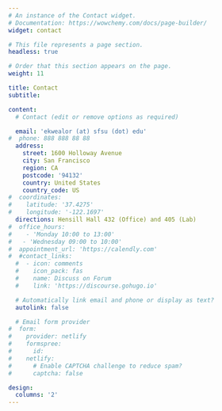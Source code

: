 ```yaml
---
# An instance of the Contact widget.
# Documentation: https://wowchemy.com/docs/page-builder/
widget: contact

# This file represents a page section.
headless: true

# Order that this section appears on the page.
weight: 11

title: Contact
subtitle: 

content:
  # Contact (edit or remove options as required)

  email: 'ekwealor (at) sfsu (dot) edu'
#  phone: 888 888 88 88
  address:
    street: 1600 Holloway Avenue
    city: San Francisco
    region: CA
    postcode: '94132'
    country: United States
    country_code: US
#  coordinates:
#    latitude: '37.4275'
#    longitude: '-122.1697'
  directions: Hensill Hall 432 (Office) and 405 (Lab)
#  office_hours:
#    - 'Monday 10:00 to 13:00'
#   - 'Wednesday 09:00 to 10:00'
#  appointment_url: 'https://calendly.com'
#  #contact_links:
  #  - icon: comments
  #    icon_pack: fas
  #    name: Discuss on Forum
  #    link: 'https://discourse.gohugo.io'

  # Automatically link email and phone or display as text?
  autolink: false

  # Email form provider
#  form:
#    provider: netlify
#    formspree:
#      id:
#    netlify:
#      # Enable CAPTCHA challenge to reduce spam?
#      captcha: false

design:
  columns: '2'
---
```



